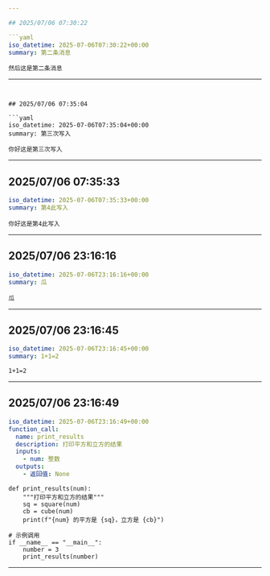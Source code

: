 ```yaml
---

## 2025/07/06 07:30:22

```yaml
iso_datetime: 2025-07-06T07:30:22+00:00
summary: 第二条消息
```

```
然后这是第二条消息

```

---
```


## 2025/07/06 07:35:04

```yaml
iso_datetime: 2025-07-06T07:35:04+00:00
summary: 第三次写入
```

```
你好这是第三次写入

```

---

## 2025/07/06 07:35:33

```yaml
iso_datetime: 2025-07-06T07:35:33+00:00
summary: 第4此写入
```

```
你好这是第4此写入

```

---

## 2025/07/06 23:16:16

```yaml
iso_datetime: 2025-07-06T23:16:16+00:00
summary: 瓜
```

```
瓜

```

---

## 2025/07/06 23:16:45

```yaml
iso_datetime: 2025-07-06T23:16:45+00:00
summary: 1+1=2
```

```
1+1=2

```

---

## 2025/07/06 23:16:49

```yaml
iso_datetime: 2025-07-06T23:16:49+00:00
function_call:
  name: print_results
  description: 打印平方和立方的结果
  inputs:
    - num: 整数
  outputs:
    - 返回值: None
```

```
def print_results(num):
    """打印平方和立方的结果"""
    sq = square(num)
    cb = cube(num)
    print(f"{num} 的平方是 {sq}，立方是 {cb}")

# 示例调用
if __name__ == "__main__":
    number = 3
    print_results(number)

```

---